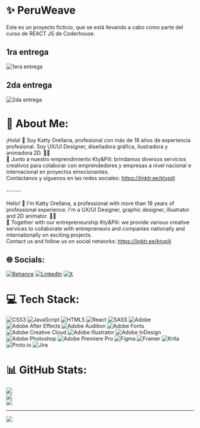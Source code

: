 # ✨ PeruWeave
Este es un proyecto ficticio, que se está llevando a cabo como parte del curso de REACT JS de Coderhouse. 

## 1ra entrega
![1era entrega](https://github.com/KtyOrellanaA/PeruWeave/assets/110733733/d72ac5d5-a4fc-44d1-9d91-5bbcf754feda)

## 2da entrega
![2da entrega](https://github.com/user-attachments/assets/5f6d4940-b7b7-4f46-9782-746451a21c2b)

# 💫 About Me:
¡Hola! 👋 Soy Katty Orellana, profesional con más de 18 años de experiencia profesional. Soy UX/UI Designer, diseñadora gráfica, ilustradora y animadora 2D. 🎨✨<br>🚀 Junto a nuestro emprendimiento Kty&Pili: brindamos diversos servicios creativos para colaborar con emprendedores y empresas a nivel nacional e internacional en proyectos emocionantes.<br>Contáctanos y síguenos en las redes sociales: https://linktr.ee/ktypili<br>
<br>------<br>
<br>Hello! 👋 I'm Katty Orellana, a professional with more than 18 years of professional experience. I'm a UX/UI Designer, graphic designer, illustrator and 2D animator. 🎨✨<br>🚀 Together with our entrepreneurship Kty&Pili: we provide various creative services to collaborate with entrepreneurs and companies nationally and internationally on exciting projects.<br>Contact us and follow us on social networks: https://linktr.ee/ktypili

## 🌐 Socials:
[![Behance](https://img.shields.io/badge/Behance-1769ff?logo=behance&logoColor=white)](https://behance.net/ktyorellana) 
[![LinkedIn](https://img.shields.io/badge/LinkedIn-%230077B5.svg?logo=linkedin&logoColor=white)](https://linkedin.com/in/ktyorellana) 
[![X](https://img.shields.io/badge/X-black.svg?logo=X&logoColor=white)](https://x.com/OrellanaKty) 

# 💻 Tech Stack:
![CSS3](https://img.shields.io/badge/css3-%231572B6.svg?style=for-the-badge&logo=css3&logoColor=white) ![JavaScript](https://img.shields.io/badge/javascript-%23323330.svg?style=for-the-badge&logo=javascript&logoColor=%23F7DF1E) ![HTML5](https://img.shields.io/badge/html5-%23E34F26.svg?style=for-the-badge&logo=html5&logoColor=white) ![React](https://img.shields.io/badge/react-%2320232a.svg?style=for-the-badge&logo=react&logoColor=%2361DAFB) ![SASS](https://img.shields.io/badge/SASS-hotpink.svg?style=for-the-badge&logo=SASS&logoColor=white) ![Adobe](https://img.shields.io/badge/adobe-%23FF0000.svg?style=for-the-badge&logo=adobe&logoColor=white) ![Adobe After Effects](https://img.shields.io/badge/Adobe%20After%20Effects-9999FF.svg?style=for-the-badge&logo=Adobe%20After%20Effects&logoColor=white) ![Adobe Audition](https://img.shields.io/badge/Adobe%20Audition-9999FF.svg?style=for-the-badge&logo=Adobe%20Audition&logoColor=white) ![Adobe Fonts](https://img.shields.io/badge/Adobe%20Fonts-000B1D.svg?style=for-the-badge&logo=Adobe%20Fonts&logoColor=white) ![Adobe Creative Cloud](https://img.shields.io/badge/Adobe%20Creative%20Cloud-DA1F26.svg?style=for-the-badge&logo=Adobe%20Creative%20Cloud&logoColor=white) ![Adobe Illustrator](https://img.shields.io/badge/adobe%20illustrator-%23FF9A00.svg?style=for-the-badge&logo=adobe%20illustrator&logoColor=white) ![Adobe InDesign](https://img.shields.io/badge/Adobe%20InDesign-49021F?style=for-the-badge&logo=adobeindesign&logoColor=FF3366) ![Adobe Photoshop](https://img.shields.io/badge/adobe%20photoshop-%2331A8FF.svg?style=for-the-badge&logo=adobe%20photoshop&logoColor=white) ![Adobe Premiere Pro](https://img.shields.io/badge/Adobe%20Premiere%20Pro-9999FF.svg?style=for-the-badge&logo=Adobe%20Premiere%20Pro&logoColor=white) ![Figma](https://img.shields.io/badge/figma-%23F24E1E.svg?style=for-the-badge&logo=figma&logoColor=white) ![Framer](https://img.shields.io/badge/Framer-black?style=for-the-badge&logo=framer&logoColor=blue) ![Krita](https://img.shields.io/badge/Krita-203759?style=for-the-badge&logo=krita&logoColor=EEF37B) ![Proto.io](https://img.shields.io/badge/Proto.io-161637?style=for-the-badge&logo=proto.io&logoColor=00e5ff) ![Jira](https://img.shields.io/badge/jira-%230A0FFF.svg?style=for-the-badge&logo=jira&logoColor=white)

# 📊 GitHub Stats:
![](https://github-readme-stats.vercel.app/api?username=KtyOrellanaA&theme=yeblu&hide_border=false&include_all_commits=false&count_private=false)<br/>
![](https://github-readme-streak-stats.herokuapp.com/?user=KtyOrellanaA&theme=yeblu&hide_border=false)<br/>
![](https://github-readme-stats.vercel.app/api/top-langs/?username=KtyOrellanaA&theme=yeblu&hide_border=false&include_all_commits=false&count_private=false&layout=compact)

---
[![](https://visitcount.itsvg.in/api?id=KtyOrellanaA&icon=0&color=3)](https://visitcount.itsvg.in)

<!-- Proudly created with GPRM ( https://gprm.itsvg.in ) -->
